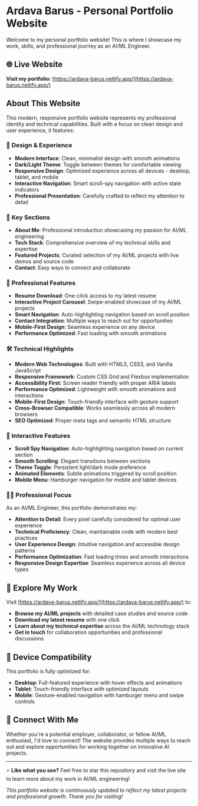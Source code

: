 # Ardava Barus - Personal Portfolio Website

Welcome to my personal portfolio website! This is where I showcase my work, skills, and professional journey as an AI/ML Engineer.

## 🌐 Live Website
**Visit my portfolio:** [https://ardava-barus.netlify.app/](https://ardava-barus.netlify.app/)

## About This Website

This modern, responsive portfolio website represents my professional identity and technical capabilities. Built with a focus on clean design and user experience, it features:

### 🎨 **Design & Experience**
- **Modern Interface**: Clean, minimalist design with smooth animations
- **Dark/Light Theme**: Toggle between themes for comfortable viewing
- **Responsive Design**: Optimized experience across all devices - desktop, tablet, and mobile
- **Interactive Navigation**: Smart scroll-spy navigation with active state indicators
- **Professional Presentation**: Carefully crafted to reflect my attention to detail

### 🚀 **Key Sections**
- **About Me**: Professional introduction showcasing my passion for AI/ML engineering
- **Tech Stack**: Comprehensive overview of my technical skills and expertise
- **Featured Projects**: Curated selection of my AI/ML projects with live demos and source code
- **Contact**: Easy ways to connect and collaborate

### 💼 **Professional Features**
- **Resume Download**: One-click access to my latest resume
- **Interactive Project Carousel**: Swipe-enabled showcase of my AI/ML projects
- **Smart Navigation**: Auto-highlighting navigation based on scroll position
- **Contact Integration**: Multiple ways to reach out for opportunities
- **Mobile-First Design**: Seamless experience on any device
- **Performance Optimized**: Fast loading with smooth animations


### 🛠️ **Technical Highlights**
- **Modern Web Technologies**: Built with HTML5, CSS3, and Vanilla JavaScript
- **Responsive Framework**: Custom CSS Grid and Flexbox implementation
- **Accessibility First**: Screen reader friendly with proper ARIA labels
- **Performance Optimized**: Lightweight with smooth animations and interactions
- **Mobile-First Design**: Touch-friendly interface with gesture support
- **Cross-Browser Compatible**: Works seamlessly across all modern browsers
- **SEO Optimized**: Proper meta tags and semantic HTML structure

### 🎯 **Interactive Features**
- **Scroll Spy Navigation**: Auto-highlighting navigation based on current section
- **Smooth Scrolling**: Elegant transitions between sections
- **Theme Toggle**: Persistent light/dark mode preference
- **Animated Elements**: Subtle animations triggered by scroll position
- **Mobile Menu**: Hamburger navigation for mobile and tablet devices

### 👨‍💻 **Professional Focus**
As an AI/ML Engineer, this portfolio demonstrates my:
- **Attention to Detail**: Every pixel carefully considered for optimal user experience
- **Technical Proficiency**: Clean, maintainable code with modern best practices
- **User Experience Design**: Intuitive navigation and accessible design patterns
- **Performance Optimization**: Fast loading times and smooth interactions
- **Responsive Design Expertise**: Seamless experience across all device types

## 🚀 **Explore My Work**

Visit [https://ardava-barus.netlify.app/](https://ardava-barus.netlify.app/) to:
- **Browse my AI/ML projects** with detailed case studies and source code
- **Download my latest resume** with one click
- **Learn about my technical expertise** across the AI/ML technology stack
- **Get in touch** for collaboration opportunities and professional discussions

## 📱 **Device Compatibility**
This portfolio is fully optimized for:
- **Desktop**: Full-featured experience with hover effects and animations
- **Tablet**: Touch-friendly interface with optimized layouts
- **Mobile**: Gesture-enabled navigation with hamburger menu and swipe controls

## 🔗 **Connect With Me**

Whether you're a potential employer, collaborator, or fellow AI/ML enthusiast, I'd love to connect! The website provides multiple ways to reach out and explore opportunities for working together on innovative AI projects.

---

⭐ **Like what you see?** Feel free to star this repository and visit the live site to learn more about my work in AI/ML engineering!

*This portfolio website is continuously updated to reflect my latest projects and professional growth. Thank you for visiting!*
